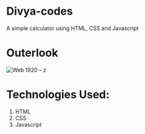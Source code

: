 # Divya-codes
A simple calculator using HTML, CSS and Javascript

# Outerlook
![Web 1920 – z](https://user-images.githubusercontent.com/52738344/122981323-3e24b100-d3b7-11eb-97e7-e3176b3961e7.png)


# Technologies Used:
1. HTML
2. CSS
3. Javascript
